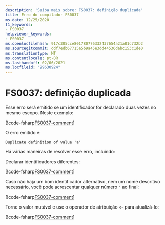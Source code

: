 ```yaml
---
description: 'Saiba mais sobre: FS0037: definição duplicada'
title: Erro do compilador FS0037
ms.date: 12/25/2020
f1_keywords:
- FS0037
helpviewer_keywords:
- FS0037
ms.openlocfilehash: 917c305cce801780776332437654a21a81c732b2
ms.sourcegitcommit: ddf7edb67715a5b9a45e3dd44536dabc153c1de0
ms.translationtype: MT
ms.contentlocale: pt-BR
ms.lasthandoff: 02/06/2021
ms.locfileid: "99630924"
---
```

# <a name="fs0037-duplicate-definition"></a>FS0037: definição duplicada

Esse erro será emitido se um identificador for declarado duas vezes no mesmo escopo. Neste exemplo:

[!code-fsharp[FS0037-comment](~/samples/snippets/fsharp/compiler-messages/fs0037.fsx#L2-L3)]

O erro emitido é:

```text
Duplicate definition of value 'a'
```

Há várias maneiras de resolver esse erro, incluindo:

Declarar identificadores diferentes:

[!code-fsharp[FS0037-comment](~/samples/snippets/fsharp/compiler-messages/fs0037.fsx#L6-L7)]

Caso não haja um bom identificador alternativo, nem um nome descritivo necessário, você pode acrescentar qualquer número `'` ao final:

[!code-fsharp[FS0037-comment](~/samples/snippets/fsharp/compiler-messages/fs0037.fsx#L10-L12)]

Torne o valor mutável e use o operador de atribuição `<-` para atualizá-lo:

[!code-fsharp[FS0037-comment](~/samples/snippets/fsharp/compiler-messages/fs0037.fsx#L15-L16)]
